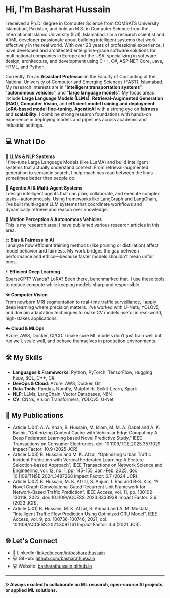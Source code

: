 # Hi, I'm Basharat Hussain

I received a Ph.D. degree in Computer Science from COMSATS University Islamabad, Pakistan, and hold an M.S. in Computer Science from the International Islamic University (IIUI), Islamabad. 
I’m a research scientist and AI/ML developer passionate about building intelligent systems that work effectively in the real world. 
With over 23 years of professional experience, I have developed and architected enterprise-grade software solutions for multinational companies in Europe and the USA, specializing in software design, architecture, and development using C++, C#, ASP.NET Core, Java, HTML, and Python.

Currently, I’m an **Assistant Professor** in the Faculty of Computing at the National University of Computer and Emerging Sciences (FAST), Islamabad. My research interests are in “**intelligent transportation systems**", "**autonomous vehicles**", and "**large language models**”. My focus areas include **Large Language Models (LLMs)**, **Retrieval-Augmented Generation (RAG)**, **Computer Vision**, and **efficient model training and deployment**, **LoRA-based model fine-tuning**, **AgenticAI** with a strong eye on **fairness** and **scalability**. I combine strong research foundations with hands-on experience in deploying models and pipelines across academic and industrial settings.
 
## 💻 What I Do

🧠 **LLMs & NLP Systems**  
I fine-tune Large Language Models (like LLaMA) and build intelligent systems that actually understand context. From retrieval-augmented generation to semantic search, I help machines read between the lines—sometimes better than people do.

🤖 **Agentic AI & Multi-Agent Systems**  
I design intelligent agents that can plan, collaborate, and execute complex tasks—autonomously. Using frameworks like LangGraph and LangChain, I’ve built multi-agent LLM systems that coordinate workflows and dynamically retrieve and reason over knowledge.

🤖 **Motion Perception & Autonomous Vehicles**  
This is my research area; I have published various research articles in this area.  

⚖️ **Bias & Fairness in AI**  
I analyze how efficient training methods (like pruning or distillation) affect model behavior and fairness. My work bridges the gap between performance and ethics—because faster models shouldn't mean unfair ones.

⚡ **Efficient Deep Learning**  
SparseGPT? Wanda? LoRA? Been there, benchmarked that. I use these tools to reduce compute while keeping models sharp and responsible.

👁️ **Computer Vision**  
From newborn MRI segmentation to real-time traffic surveillance, I apply deep learning where precision matters. I've worked with U-Nets, YOLOv5, and domain adaptation techniques to make CV models useful in real-world, high-stakes applications.

☁️ **Cloud & MLOps**  
Azure, AWS, Docker, CI/CD. I make sure ML models don’t just train well but run well, scale well, and behave themselves in production environments.


## 🛠️ My Skills
- **Languages & Frameworks**: Python, PyTorch, TensorFlow, Hugging Face, SQL, C++, C#
- **DevOps & Cloud**: Azure, AWS, Docker, Git
- **Data Tools**: Pandas, NumPy, Matplotlib, Scikit-Learn, Spark
- **NLP**: LLMs, LangChain, Vector Databases, N8N
- **CV**: CNNs, Vision Transformers, YOLOv5, U-Net


## 📄 My Publications
- Article (J04) A. A. Khan, B. Hussain, M. Islam, M. M. A. Dabel and A. K. Bashir, “Optimizing Content Cache with Vehicular Edge Computing: A Deep Federated Learning based Novel Predictive Study,” IEEE Transactions on Consumer Electronics, doi: 10.1109/TCE.2025.3571029
Impact Factor: 10.9 (2025 JCR)
- Article (J03) B. Hussain and M. K. Afzal, “Optimizing Urban Traffic Incident Prediction with Vertical Federated Learning: A Feature Selection-based Approach”, IEEE Transactions on Network Science and Engineering, vol. 12, no. 1, pp. 145-155, Jan.-Feb. 2025, doi: 10.1109/TNSE.2024.3487268
Impact Factor: 6.7 (2024 JCR).
- Article (J02) B. Hussain, M. K. Afzal, S. Anjum, I. Rao and B-S. Kim, “A Novel Graph Convolutional Gated Recurrent Unit Framework for Network-Based Traffic Prediction”, IEEE Access, vol. 11, pp. 130102-130118, 2023, doi: 10.1109/ACCESS.2023.3333938
Impact Factor: 3.6 (2023 JCR).
- Article (J01) B. Hussain, M. K. Afzal, S. Ahmad and A. M. Mostafa, “Intelligent Traffic Flow Prediction Using Optimized GRU Model”, IEEE Access, vol. 9, pp. 100736-100746, 2021, doi: 10.1109/ACCESS.2021.3097141
Impact Factor: 3.4 (2021 JCR).


## 🌐 Let's Connect
- 💼 LinkedIn: [linkedin.com/in/basharathussain](https://www.linkedin.com/in/basharathussain)
- 💻 GitHub: [github.com/basharathussain](https://github.com/basharathussain)
- 💻 Website: [basharathussain.github.io](https://basharathussain.github.io/)

---

#### ✨ Always excited to collaborate on ML research, open-source AI projects, or applied ML solutions.

